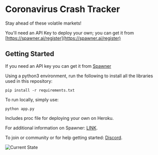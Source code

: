 # Coronavirus Crash Tracker

Stay ahead of these volatile markets! 

You'll need an API Key to deploy your own; you can get it from [https://spawner.ai/register](https://spawner.ai/register)

## Getting Started

If you need an API key you can get it from [Spawner](https://spawner.ai/register)

Using a python3 environment, run the following to install all the libraries used in this repository:
```
pip install -r requirements.txt
```

To run locally, simply use: 
```
python app.py
```

Includes proc file for deploying your own on Heroku. 

For additional information on Spawner: [LINK](https://spawner.ai).

To join or community or for help getting started: [Discord](https://spawner.ai/register).

![Current State](https://user-images.githubusercontent.com/33185528/77610991-85916880-6efa-11ea-92fb-b02e7c1faa74.png)




